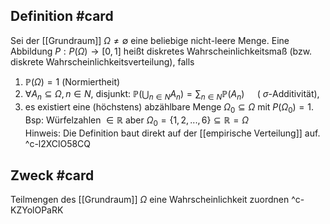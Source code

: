 ## Definition #card 
Sei der [[Grundraum]] $\Omega \neq \emptyset$ eine beliebige nicht-leere Menge. Eine Abbildung $P : P (\Omega) \rightarrow[0,1]$ heißt diskretes Wahrscheinlichkeitsmaß (bzw. diskrete Wahrscheinlichkeitsverteilung), falls
1. $\mathbb{P} (\Omega)=1$ (Normiertheit)
2. $\forall A_n \subseteq \Omega, n \in N$, disjunkt: $\mathbb{P} \left(\bigcup_{n \in N } A_n\right)=\sum_{n \in N } \mathbb{P} \left(A_n\right) \quad$ ( $\sigma$-Additivität),
3. es existiert eine (höchstens) abzählbare Menge $\Omega_0 \subseteq \Omega$ mit $P \left(\Omega_0\right)=1$. Bsp: Würfelzahlen $\in \mathbb{R}$ aber $\Omega_0=\{1,2,...,6\} \subseteq \mathbb{R} = \Omega$  
Hinweis: Die Definition baut direkt auf der [[empirische Verteilung]] auf.
^c-l2XClO58CQ

## Zweck #card 
Teilmengen des [[Grundraum]] $\Omega$ eine Wahrscheinlichkeit zuordnen
^c-KZYolOPaRK